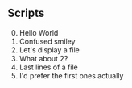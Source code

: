 ## Scripts
0. Hello World
1. Confused smiley
2. Let's display a file
3. What about 2?
4. Last lines of a file
5. I'd prefer the first ones actually
